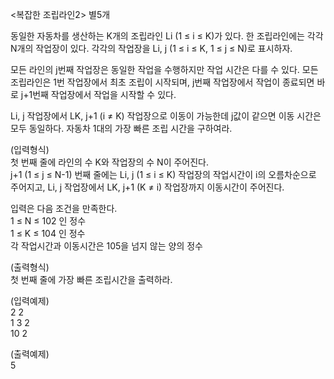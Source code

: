 <복잡한 조립라인2> 별5개

동일한 자동차를 생산하는 K개의 조립라인 Li (1 ≤ i ≤ K)가 있다. 한 조립라인에는 각각 N개의 작업장이 있다. 각각의 작업장을 Li, j (1 ≤ i ≤ K, 1 ≤ j ≤ N)로 표시하자. 

모든 라인의 j번째 작업장은 동일한 작업을 수행하지만 작업 시간은 다를 수 있다. 모든 조립라인은 1번 작업장에서 최초 조립이 시작되며, j번째 작업장에서 작업이 종료되면 바로 j+1번째 작업장에서 작업을 시작할 수 있다. 

Li, j 작업장에서 LK, j+1 (i ≠ K) 작업장으로 이동이 가능한데 j값이 같으면 이동 시간은 모두 동일하다. 자동차 1대의 가장 빠른 조립 시간을 구하여라.

(입력형식) <br>
첫 번째 줄에 라인의 수 K와 작업장의 수 N이 주어진다. <br>
j+1 (1 ≤ j ≤ N-1) 번째 줄에는 Li, j (1 ≤ i ≤ K) 작업장의 작업시간이 i의 오름차순으로 주어지고, Li, j 작업장에서 LK, j+1 (K ≠ i) 작업장까지 이동시간이 주어진다. 

입력은 다음 조건을 만족한다.<br>
   1 ≤ N ≤ 102 인 정수 <br>
   1 ≤ K ≤ 104 인 정수 <br>
   각 작업시간과 이동시간은 105을 넘지 않는 양의 정수

(출력형식) <br>
첫 번째 줄에 가장 빠른 조립시간을 출력하라.

(입력예제) <br>
2 2 <br>
1 3 2 <br>
10 2

(출력예제) <br>
5

